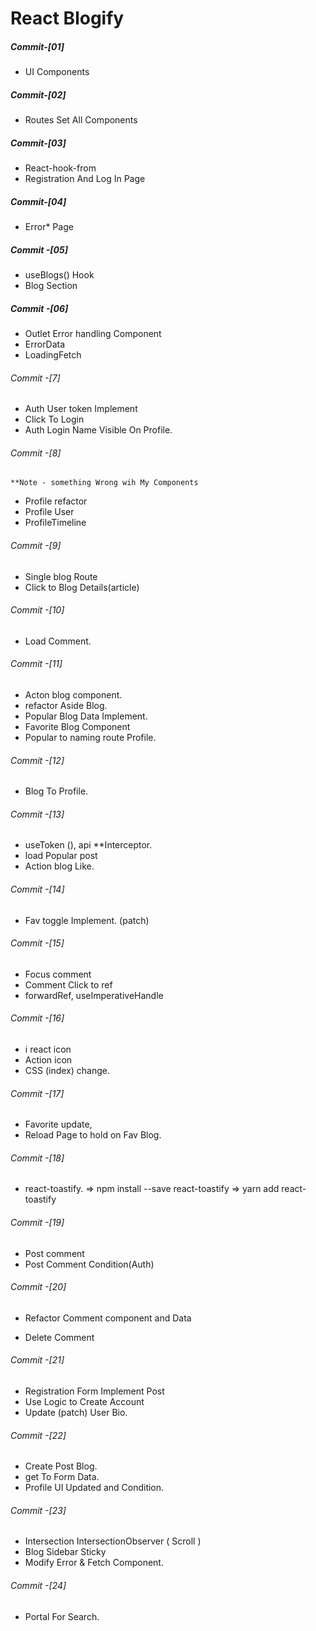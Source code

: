 # React Blogify

##### Commit-[01]

- UI Components

##### Commit-[02]

- Routes Set All Components

##### Commit-[03]

- React-hook-from
- Registration And Log In Page

##### Commit-[04]

- Error\* Page

##### Commit -[05]

- useBlogs() Hook
- Blog Section

##### Commit -[06]

- Outlet Error handling Component
- ErrorData
- LoadingFetch

###### Commit -[7]

- Auth User token Implement
- Click To Login
- Auth Login Name Visible On Profile.

###### Commit -[8]

    **Note - something Wrong wih My Components

- Profile refactor
- Profile User
- ProfileTimeline

###### Commit -[9]

- Single blog Route
- Click to Blog Details(article)

###### Commit -[10]

- Load Comment.

###### Commit -[11]

- Acton blog component.
- refactor Aside Blog.
- Popular Blog Data Implement.
- Favorite Blog Component
- Popular to naming route Profile.

###### Commit -[12]

- Blog To Profile.

###### Commit -[13]

- useToken (), api \*\*Interceptor.
- load Popular post
- Action blog Like.

###### Commit -[14]

- Fav toggle Implement. (patch)

###### Commit -[15]

- Focus comment
- Comment Click to ref
- forwardRef, useImperativeHandle

###### Commit -[16]

- i react icon
- Action icon
- CSS (index) change.

###### Commit -[17]

- Favorite update,
- Reload Page to hold on Fav Blog.

###### Commit -[18]

- react-toastify.
  => npm install --save react-toastify
  => yarn add react-toastify

###### Commit -[19]

- Post comment
- Post Comment Condition(Auth)

###### Commit -[20]

- Refactor Comment component and Data

* Delete Comment

###### Commit -[21]

- Registration Form Implement Post
- Use Logic to Create Account
- Update (patch) User Bio.

###### Commit -[22]

- Create Post Blog.
- get To Form Data.
- Profile UI Updated and Condition.

###### Commit -[23]

- Intersection IntersectionObserver ( Scroll )
- Blog Sidebar Sticky
- Modify Error & Fetch Component.

###### Commit -[24]

- Portal For Search.
